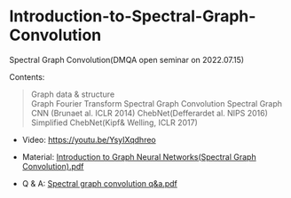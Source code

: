 # Introduction-to-Spectral-Graph-Convolution


Spectral Graph Convolution(DMQA open seminar on 2022.07.15)

Contents:
> Graph data & structure<br/> 
> Graph Fourier Transform
> Spectral Graph Convolution
> Spectral Graph CNN (Brunaet al. ICLR 2014)
> ChebNet(Defferardet al. NIPS 2016)
> Simplified ChebNet(Kipf& Welling, ICLR 2017)


- Video: https://youtu.be/YsyIXqdhreo

- Material: [Introduction to Graph Neural Networks(Spectral Graph Convolution).pdf](https://github.com/Sangmann/Introduction-to-Spectral-Graph-Convolution/files/9299584/Introduction.to.Graph.Neural.Networks.Spectral.Graph.Convolution.pdf)

- Q & A: [Spectral graph convolution q&a.pdf](https://github.com/Sangmann/Introduction-to-Spectral-Graph-Convolution/files/9299599/Spectral.graph.convolution.q.a.pdf)
